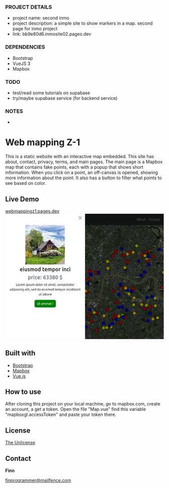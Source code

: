 
### PROJECT DETAILS 
* project name:  second inmo 
* project description:  a simple site to show markers in a map. second page for inmo project
* link: bb9e80d6.inmosite02.pages.dev



### DEPENDENCIES 
* Bootstrap
* VueJS 3 
* Mapbox 


### TODO 
* test/read some tutorials on supabase 
* try/maybe supabase service (for backend service)


### NOTES 
* 

# Web mapping Z-1

This is a static website with an interactive map embedded. This site has about, contact, privacy, terms, and main pages. The main page is a Mapbox map that contains fake points, each with a popup that shows short information. When you click on a point, an off-canvas is opened, showing more information about the point. It also has a button to filter what points to see based on color.

## Live Demo
[webmappingz1.pages.dev](https://)
![image info](demo.png)

## Built with
* [Bootstrap](https://getbootstrap.com/)
* [Mapbox](https://www.mapbox.com/)
* [Vue.js](https://vuejs.org/)

## How to use
After cloning this project on your local machine, go to mapbox.com, create an account, a get a token. Open the file "Map.vue" find this variable "mapboxgl.accessToken" and paste your token there.


## License

[The Unlicense](https://unlicense.org/) 


## Contact
**Finn**

finprogrammer@mailfence.com